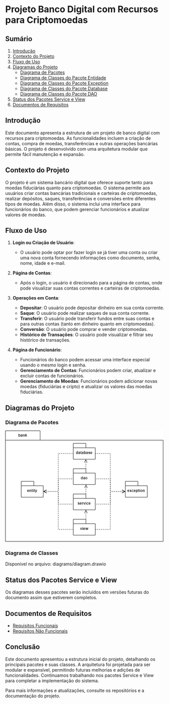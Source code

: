 # Projeto Banco Digital com Recursos para Criptomoedas

## Sumário

1. [Introdução](#introdução)
2. [Contexto do Projeto](#contexto-do-projeto)
3. [Fluxo de Uso](#fluxo-de-uso)
4. [Diagramas do Projeto](#diagramas-do-projeto)
   - [Diagrama de Pacotes](#diagrama-de-pacotes)
   - [Diagrama de Classes do Pacote Entidade](#diagrama-de-classes-do-pacote-entidade)
   - [Diagrama de Classes do Pacote Exception](#diagrama-de-classes-do-pacote-exception)
   - [Diagrama de Classes do Pacote Database](#diagrama-de-classes-do-pacote-database)
   - [Diagrama de Classes do Pacote DAO](#diagrama-de-classes-do-pacote-dao)
5. [Status dos Pacotes Service e View](#status-dos-pacotes-service-e-view)
6. [Documentos de Requisitos](#documentos-de-requisitos)

## Introdução

Este documento apresenta a estrutura de um projeto de banco digital com recursos para criptomoedas. As funcionalidades incluem a criação de contas, compra de moedas, transferências e outras operações bancárias básicas. O projeto é desenvolvido com uma arquitetura modular que permite fácil manutenção e expansão.

## Contexto do Projeto

O projeto é um sistema bancário digital que oferece suporte tanto para moedas fiduciárias quanto para criptomoedas. O sistema permite aos usuários criar contas bancárias tradicionais e carteiras de criptomoedas, realizar depósitos, saques, transferências e conversões entre diferentes tipos de moedas. Além disso, o sistema inclui uma interface para funcionários do banco, que podem gerenciar funcionários e atualizar valores de moedas.

## Fluxo de Uso

1. **Login ou Criação de Usuário**:
   - O usuário pode optar por fazer login se já tiver uma conta ou criar uma nova conta fornecendo informações como documento, senha, nome, idade e e-mail.

2. **Página de Contas**:
   - Após o login, o usuário é direcionado para a página de contas, onde pode visualizar suas contas correntes e carteiras de criptomoedas.

3. **Operações em Conta**:
   - **Depositar**: O usuário pode depositar dinheiro em sua conta corrente.
   - **Saque**: O usuário pode realizar saques de sua conta corrente.
   - **Transferir**: O usuário pode transferir fundos entre suas contas e para outras contas (tanto em dinheiro quanto em criptomoedas).
   - **Conversão**: O usuário pode comprar e vender criptomoedas.
   - **Histórico de Transações**: O usuário pode visualizar e filtrar seu histórico de transações.

4. **Página de Funcionário**:
   - Funcionários do banco podem acessar uma interface especial usando o mesmo login e senha.
   - **Gerenciamento de Contas**: Funcionários podem criar, atualizar e excluir contas de funcionários.
   - **Gerenciamento de Moedas**: Funcionários podem adicionar novas moedas (fiduciárias e cripto) e atualizar os valores das moedas fiduciárias.

## Diagramas do Projeto

### Diagrama de Pacotes

![Diagrama de Pacotes](diagrams/packages.png)

### Diagrama de Classes

Disponível no arquivo: diagrams/diagram.drawio

## Status dos Pacotes Service e View

Os diagramas desses pacotes serão incluídos em versões futuras do documento assim que estiverem completos.

## Documentos de Requisitos

- [Requisitos Funcionais](requeriments/functional.md)
- [Requisitos Não Funcionais](requeriments/non-functional.md)

## Conclusão

Este documento apresentou a estrutura inicial do projeto, detalhando os principais pacotes e suas classes. A arquitetura foi projetada para ser modular e expansível, permitindo futuras melhorias e adições de funcionalidades. Continuamos trabalhando nos pacotes Service e View para completar a implementação do sistema.

Para mais informações e atualizações, consulte os repositórios e a documentação do projeto.